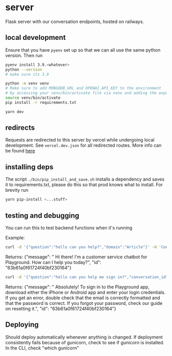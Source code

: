 # server

Flask server with our conversation endpoints, hosted on railways.

## local development

Ensure that you have `pyenv` set up so that we can all use the same python version. Then run

```sh
pyenv install 3.9.<whatever>
python --version
# make sure its 3.9

python -m venv venv
# Make sure to add MONGODB_URL and OPENAI_API_KEY to the environment
# by accessing your venv/bin/activate file via nano and adding the export __=___ lines to the end of the file.
source venv/bin/activate
pip install -r requirements.txt

yarn dev
```

## redirects

Requests are redirected to this server by vercel while undergoing local development. See `vercel.dev.json` for all redirected routes. More info can be found [here](https://vercel.com/docs/project-configuration#project-configuration/redirects)

## installing deps

The script `./bin/pip_install_and_save.sh` installs a dependency and saves it to requirements.txt, please do this so that prod knows what to install. For brevity run

```sh
yarn pip-install <...stuff>
```

## testing and debugging

You can run this to test backend functions when it's running

Example:
```sh
curl -d '{"question":"hello can you help?","domain":"Article"}' -H 'Content-Type: application/json' http://127.0.0.1:5000/initialize_convo_python
```
Returns: 
{"message": " Hi there! I'm a customer service chatbot for Playground. How can I help you today?", "id": "63b61a0f61724f40bf230164"}

```sh
curl -d '{"question":"hello can you help me sign in?","conversation_id":"63b61a0f61724f40bf230164"}' -H 'Content-Type: application/json' http://127.0.0.1:5000/generate_response_python
```

Returns:
{"message": " Absolutely! To sign in to the Playground app, download either the iPhone or Android app and enter your login credentials. If you get an error, double check that the email is correctly formatted and that the password is correct. If you forgot your password, check our guide on resetting it.", "id": "63b61a0f61724f40bf230164"}

## Deploying
Should deploy automatically whenever anything is changed. If deployment consistently fails because of gunicorn, check to see if gunicorn is installed. In the CLI, check "which gunicorn"